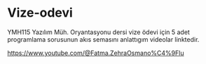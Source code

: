 # Vize-odevi
YMH115 Yazılım Müh. Oryantasyonu dersi vize ödevi için 5 adet programlama sorusunun akıs semasını anlattıgım videolar linktedir.

https://www.youtube.com/@Fatma.ZehraOsmano%C4%9Flu
